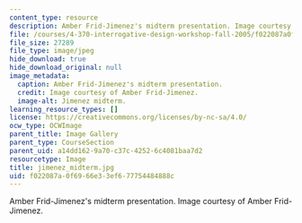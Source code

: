 ```yaml
---
content_type: resource
description: Amber Frid-Jimenez's midterm presentation. Image courtesy of Amber Frid-Jimenez.
file: /courses/4-370-interrogative-design-workshop-fall-2005/f022087a0f6966e33ef677754484888c_jimenez_midterm.jpg
file_size: 27289
file_type: image/jpeg
hide_download: true
hide_download_original: null
image_metadata:
  caption: Amber Frid-Jimenez's midterm presentation.
  credit: Image courtesy of Amber Frid-Jimenez.
  image-alt: Jimenez midterm.
learning_resource_types: []
license: https://creativecommons.org/licenses/by-nc-sa/4.0/
ocw_type: OCWImage
parent_title: Image Gallery
parent_type: CourseSection
parent_uid: a14dd162-9a70-c37c-4252-6c4081baa7d2
resourcetype: Image
title: jimenez_midterm.jpg
uid: f022087a-0f69-66e3-3ef6-77754484888c
---
```

Amber Frid-Jimenez's midterm presentation. Image courtesy of Amber Frid-Jimenez.